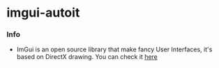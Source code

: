 # imgui-autoit
### Info

- ImGui is an open source library that make fancy User Interfaces, it's based on DirectX drawing. You can check it [here](https://github.com/ocornut/imgui")
